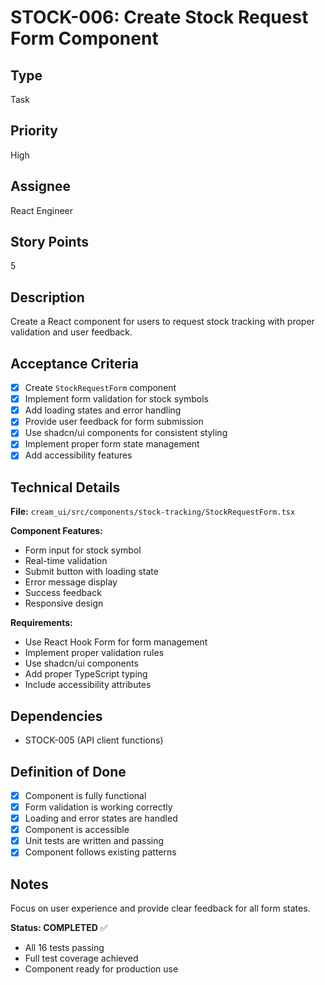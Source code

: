 # STOCK-006: Create Stock Request Form Component

## Type
Task

## Priority
High

## Assignee
React Engineer

## Story Points
5

## Description
Create a React component for users to request stock tracking with proper validation and user feedback.

## Acceptance Criteria
- [x] Create `StockRequestForm` component
- [x] Implement form validation for stock symbols
- [x] Add loading states and error handling
- [x] Provide user feedback for form submission
- [x] Use shadcn/ui components for consistent styling
- [x] Implement proper form state management
- [x] Add accessibility features

## Technical Details
**File:** `cream_ui/src/components/stock-tracking/StockRequestForm.tsx`

**Component Features:**
- Form input for stock symbol
- Real-time validation
- Submit button with loading state
- Error message display
- Success feedback
- Responsive design

**Requirements:**
- Use React Hook Form for form management
- Implement proper validation rules
- Use shadcn/ui components
- Add proper TypeScript typing
- Include accessibility attributes

## Dependencies
- STOCK-005 (API client functions)

## Definition of Done
- [x] Component is fully functional
- [x] Form validation is working correctly
- [x] Loading and error states are handled
- [x] Component is accessible
- [x] Unit tests are written and passing
- [x] Component follows existing patterns

## Notes
Focus on user experience and provide clear feedback for all form states.

**Status: COMPLETED** ✅
- All 16 tests passing
- Full test coverage achieved
- Component ready for production use
